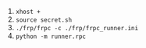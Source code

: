 1. `xhost +`
2. `source secret.sh`
3. `./frp/frpc -c ./frp/frpc_runner.ini`
4. `python -m runner.rpc`
